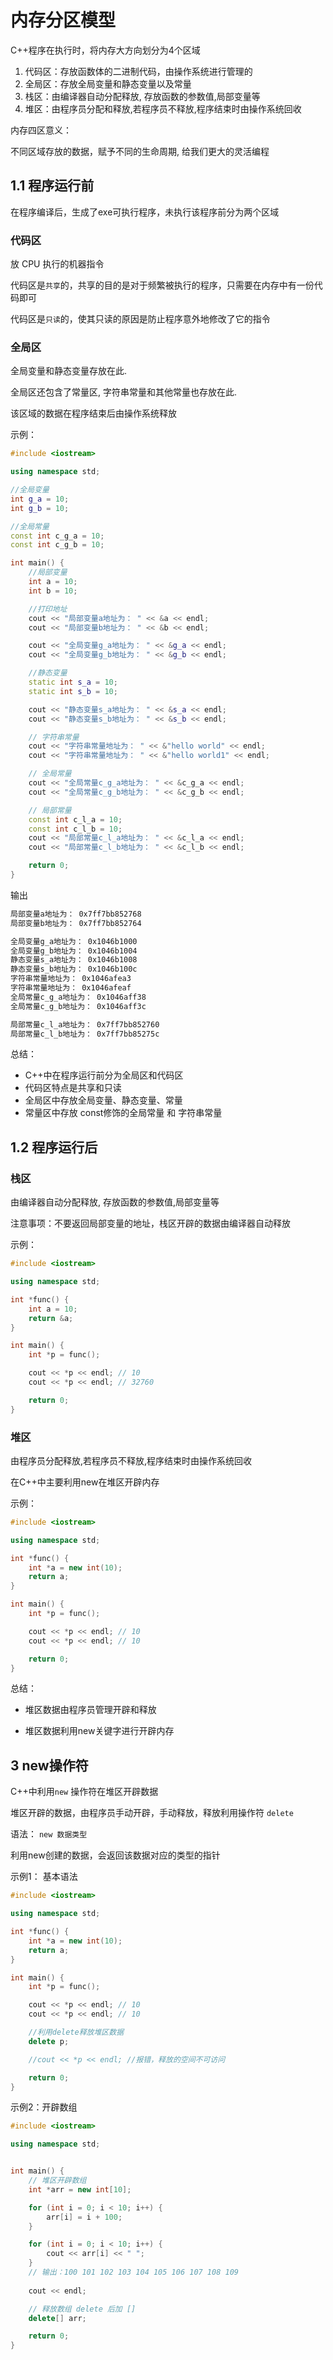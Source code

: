 # 内存分区模型

C++程序在执行时，将内存大方向划分为4个区域

1. 代码区：存放函数体的二进制代码，由操作系统进行管理的
2. 全局区：存放全局变量和静态变量以及常量
3. 栈区：由编译器自动分配释放, 存放函数的参数值,局部变量等
4. 堆区：由程序员分配和释放,若程序员不释放,程序结束时由操作系统回收

内存四区意义：

不同区域存放的数据，赋予不同的生命周期, 给我们更大的灵活编程

## 1.1 程序运行前

在程序编译后，生成了exe可执行程序，未执行该程序前分为两个区域

### 代码区

放 CPU 执行的机器指令

代码区是`共享`的，共享的目的是对于频繁被执行的程序，只需要在内存中有一份代码即可

代码区是`只读`的，使其只读的原因是防止程序意外地修改了它的指令

### 全局区

全局变量和静态变量存放在此.

全局区还包含了常量区, 字符串常量和其他常量也存放在此.

该区域的数据在程序结束后由操作系统释放

示例：

```cpp
#include <iostream>

using namespace std;

//全局变量
int g_a = 10;
int g_b = 10;

//全局常量
const int c_g_a = 10;
const int c_g_b = 10;

int main() {
    //局部变量
    int a = 10;
    int b = 10;

    //打印地址
    cout << "局部变量a地址为： " << &a << endl;
    cout << "局部变量b地址为： " << &b << endl;

    cout << "全局变量g_a地址为： " << &g_a << endl;
    cout << "全局变量g_b地址为： " << &g_b << endl;

    //静态变量
    static int s_a = 10;
    static int s_b = 10;

    cout << "静态变量s_a地址为： " << &s_a << endl;
    cout << "静态变量s_b地址为： " << &s_b << endl;

    // 字符串常量
    cout << "字符串常量地址为： " << &"hello world" << endl;
    cout << "字符串常量地址为： " << &"hello world1" << endl;

    // 全局常量
    cout << "全局常量c_g_a地址为： " << &c_g_a << endl;
    cout << "全局常量c_g_b地址为： " << &c_g_b << endl;

    // 局部常量
    const int c_l_a = 10;
    const int c_l_b = 10;
    cout << "局部常量c_l_a地址为： " << &c_l_a << endl;
    cout << "局部常量c_l_b地址为： " << &c_l_b << endl;

    return 0;
}

```

输出

```bash
局部变量a地址为： 0x7ff7bb852768
局部变量b地址为： 0x7ff7bb852764

全局变量g_a地址为： 0x1046b1000
全局变量g_b地址为： 0x1046b1004
静态变量s_a地址为： 0x1046b1008
静态变量s_b地址为： 0x1046b100c
字符串常量地址为： 0x1046afea3
字符串常量地址为： 0x1046afeaf
全局常量c_g_a地址为： 0x1046aff38
全局常量c_g_b地址为： 0x1046aff3c

局部常量c_l_a地址为： 0x7ff7bb852760
局部常量c_l_b地址为： 0x7ff7bb85275c
```

总结：

- C++中在程序运行前分为全局区和代码区
- 代码区特点是共享和只读
- 全局区中存放全局变量、静态变量、常量
- 常量区中存放 const修饰的全局常量 和 字符串常量

## 1.2 程序运行后

### 栈区

由编译器自动分配释放, 存放函数的参数值,局部变量等

注意事项：不要返回局部变量的地址，栈区开辟的数据由编译器自动释放

示例：

```cpp
#include <iostream>

using namespace std;

int *func() {
    int a = 10;
    return &a;
}

int main() {
    int *p = func();

    cout << *p << endl; // 10
    cout << *p << endl; // 32760

    return 0;
}

```

### 堆区

由程序员分配释放,若程序员不释放,程序结束时由操作系统回收

在C++中主要利用new在堆区开辟内存

示例：

```cpp
#include <iostream>

using namespace std;

int *func() {
    int *a = new int(10);
    return a;
}

int main() {
    int *p = func();

    cout << *p << endl; // 10
    cout << *p << endl; // 10

    return 0;
}

```

总结：

- 堆区数据由程序员管理开辟和释放

- 堆区数据利用new关键字进行开辟内存



## 3 new操作符

C++中利用`new` 操作符在堆区开辟数据

堆区开辟的数据，由程序员手动开辟，手动释放，释放利用操作符 `delete`

语法： `new 数据类型`

利用new创建的数据，会返回该数据对应的类型的指针

示例1： 基本语法

```cpp
#include <iostream>

using namespace std;

int *func() {
    int *a = new int(10);
    return a;
}

int main() {
    int *p = func();

    cout << *p << endl; // 10
    cout << *p << endl; // 10

    //利用delete释放堆区数据
    delete p;

    //cout << *p << endl; //报错，释放的空间不可访问

    return 0;
}

```

示例2：开辟数组

```cpp
#include <iostream>

using namespace std;


int main() {
	// 堆区开辟数组
    int *arr = new int[10];

    for (int i = 0; i < 10; i++) {
        arr[i] = i + 100;
    }

    for (int i = 0; i < 10; i++) {
        cout << arr[i] << " ";
    }
    // 输出：100 101 102 103 104 105 106 107 108 109
    
    cout << endl;

    // 释放数组 delete 后加 []
    delete[] arr;

    return 0;
}

```

